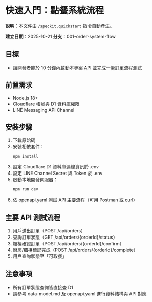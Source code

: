 
# 快速入門：點餐系統流程

**說明**：本文件由 `/speckit.quickstart` 指令自動產生。

**建立日期**：2025-10-21
**分支**：001-order-system-flow

## 目標
- 讓開發者能於 10 分鐘內啟動本專案 API 並完成一筆訂單流程測試

## 前置需求
- Node.js 18+
- Cloudflare 帳號與 D1 資料庫權限
- LINE Messaging API Channel

## 安裝步驟
1. 下載原始碼
2. 安裝相依套件：
   ```sh
   npm install
   ```
3. 設定 Cloudflare D1 資料庫連線資訊於 .env
4. 設定 LINE Channel Secret 與 Token 於 .env
5. 啟動本地開發伺服器：
   ```sh
   npm run dev
   ```
6. 依 openapi.yaml 測試 API 主要流程（可用 Postman 或 curl）

## 主要 API 測試流程
1. 用戶送出訂單（POST /api/orders）
2. 查詢訂單狀態（GET /api/orders/{orderId}/status）
3. 櫃檯確認訂單（POST /api/orders/{orderId}/confirm）
4. 廚房/櫃檯標記完成（POST /api/orders/{orderId}/complete）
5. 用戶查詢狀態至「可取餐」

## 注意事項
- 所有訂單狀態查詢皆直接查 D1
- 請參考 data-model.md 及 openapi.yaml 進行資料結構與 API 對應
